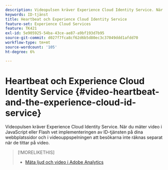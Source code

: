 ```yaml
---
description: Videopulsen kräver Experience Cloud Identity Service. När du mäter video i JavaScript eller Flash vet implementeringen av ID-tjänsten på dina webbplatssidor och i videouppspelningen att besökarna inte räknas separat när de tittar på video.
keywords: ID-tjänst
title: Heartbeat och Experience Cloud Identity Service
feature-set: Experience Cloud Services
feature: TK421
exl-id: 5e905925-54ba-43ce-ae87-a9bf193d7b95
source-git-commit: d027f7fca8cf62d6b5d80ec3c37049ddd1afdd70
workflow-type: tm+mt
source-wordcount: '105'
ht-degree: 6%

---
```


# Heartbeat och Experience Cloud Identity Service {#video-heartbeat-and-the-experience-cloud-id-service}

Videopulsen kräver Experience Cloud Identity Service. När du mäter video i JavaScript eller Flash vet implementeringen av ID-tjänsten på dina webbplatssidor och i videouppspelningen att besökarna inte räknas separat när de tittar på video.

>[!MORELIKETHIS]
>
>* [Mäta ljud och video i Adobe Analytics ](https://experienceleague.adobe.com/docs/media-analytics/using/media-overview.html)

